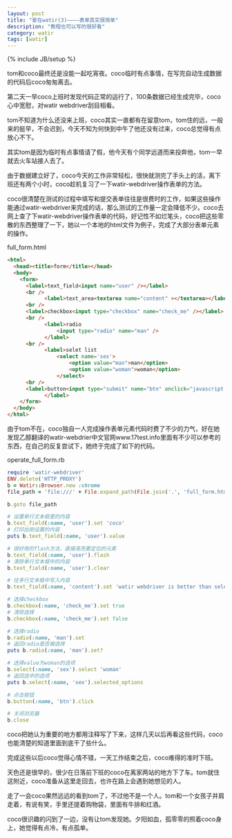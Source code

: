```yaml
---
layout: post
title: "爱在watir(3)————表单其实很简单"
description: "教程也可以写的很好看"
category: watir
tags: [watir]
---
```

{% include JB/setup %}

tom和coco最终还是没能一起吃宵夜。coco临时有点事情，在写完自动生成数据的代码后coco匆匆离去。

第二天一早coco上班时发现代码正常的运行了，100条数据已经生成完毕，coco心中宽慰，对watir webdriver刮目相看。

tom不知道为什么还没来上班，coco其实一直都有在留意tom，tom住的远，一般来的挺早，不会迟到，今天不知为何快到中午了他还没有过来，coco总觉得有点放心不下。

其实tom是因为临时有点事情请了假，他今天有个同学远道而来投奔他，tom一早就去火车站接人去了。

由于数据建立好了，coco今天的工作非常轻松，很快就测完了手头上的活，离下班还有两个小时，coco趁机复习了一下watir-webdriver操作表单的方法。

coco很清楚在测试的过程中填写和提交表单往往是很费时的工作，如果这些操作能通过watir-webdriver来完成的话，那么测试的工作量一定会降低不少。coco去网上查了下watir-webdriver操作表单的代码，好记性不如烂笔头，coco把这些零散的东西整理了一下，她以一个本地的html文件为例子，完成了大部分表单元素的操作。

full_form.html
```html
<html>
  <head><title>form</title></head>
  <body>
    <form>
      <label>text_field<input name="user" /></label>
      <br />
			<label>text_area<textarea name="content" ></textarea></label>
      <br />
      <label>checkbox<input type="checkbox" name="check_me" /></label>
      <br />
			<label>radio
				<input type="radio" name="man" />
			</label>
      <br />
			<label>selet list
				<select name='sex'>
					<option value="man">man</option>
					<option value="woman">woman</option>
				</select>
      <br />
      <label>button<input type="submit" name="btn" onclick="javascript:alert('button clicked')" /></label>
			</label>
    </form>
  </body>
</html>
```

由于tom不在，coco独自一人完成操作表单元素代码时费了不少的力气，好在她发现乙醇翻译的watir-webdrier中文官网www.17test.info里面有不少可以参考的东西，在自己的反复尝试下，她终于完成了如下的代码。

operate_full_form.rb
```ruby
require 'watir-webdriver'
ENV.delete('HTTP_PROXY')
b = Watir::Browser.new :chrome
file_path = 'file:///' + File.expand_path(File.join('.', 'full_form.html'))

b.goto file_path

# 设置单行文本框里的内容
b.text_field(:name, 'user').set 'coco'
# 打印出刚设置的内容
puts b.text_field(:name, 'user').value

# 很好用的flash方法，直接高亮要定位的元素
b.text_field(:name, 'user').flash
# 清除单行文本框中的内容
b.text_field(:name, 'user').clear

# 往多行文本框中写入内容
b.text_field(:name, 'content').set 'watir webdriver is better than selenium'

# 选择checkbox
b.checkbox(:name, 'check_me').set true
# 清除选择
b.checkbox(:name, 'check_me').set false

# 选择radio
b.radio(:name, 'man').set 
# 返回radio是否被选择
puts b.radio(:name, 'man').set? 

# 选择value为woman的选项
b.select(:name, 'sex').select 'woman'
# 返回选中的选项
puts b.select(:name, 'sex').selected_options

# 点击按钮
b.button(:name, 'btn').click

# 关闭浏览器
b.close

```

coco把她认为重要的地方都用注释写了下来，这样几天以后再看这些代码，coco也能清楚的知道里面到底干了些什么。

完成这些以后coco觉得心情不错，一天工作结束之后，coco难得的准时下班。

天色还是很早的，很少在日落前下班的coco在离家两站的地方下了车。tom就住这附近，coco准备从这里走回去，也许在路上会遇到她想见的人。

走了一会coco果然远远的看到tom了，不过他不是一个人。tom和一个女孩子并肩走着，有说有笑，手里还提着购物袋，里面有牛排和红酒。

coco很识趣的闪到了一边，没有让tom发现她。夕阳如血，孤零零的照着coco身上，她觉得有点冷，有点孤单。


